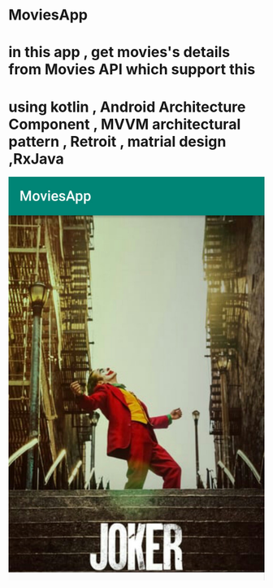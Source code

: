 # MoviesApp
# in this app , get movies's details from Movies API which support this 
# using kotlin , Android Architecture Component  , MVVM architectural pattern , Retroit , matrial design ,RxJava
![joker](joker.JPG)

